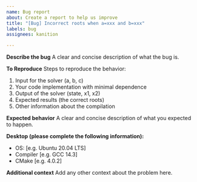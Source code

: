 ```yaml
---
name: Bug report
about: Create a report to help us improve
title: "[Bug] Incorrect roots when a=xxx and b=xxx"
labels: bug
assignees: kanition

---
```


**Describe the bug**
A clear and concise description of what the bug is.

**To Reproduce**
Steps to reproduce the behavior:
1. Input for the solver (a, b, c)
2. Your code implementation with minimal dependence
3. Output of the solver (state, x1, x2)
4. Expected results (the correct roots)
5. Other information about the compilation

**Expected behavior**
A clear and concise description of what you expected to happen.

**Desktop (please complete the following information):**
 - OS: [e.g. Ubuntu 20.04 LTS]
 - Compiler [e.g. GCC 14.3]
 - CMake [e.g. 4.0.2]

**Additional context**
Add any other context about the problem here.
